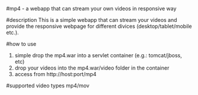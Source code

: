 #mp4 - a webapp that can stream your own videos in responsive way

#description
This is a simple webapp that can stream your videos and provide the responsive webpage for different divices (desktop/tablet/mobile etc.).

#how to use
1. simple drop the mp4.war into a servlet container (e.g.: tomcat/jboss, etc)
2. drop your videos into the mp4.war/video folder in the container
3. access from http://host:port/mp4

#supported video types
mp4/mov
